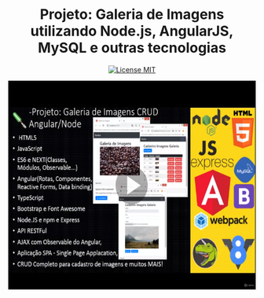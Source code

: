 <h1 align="center">
  Projeto: Galeria de Imagens utilizando Node.js, AngularJS, MySQL e outras tecnologias
</h1>

<p align="center">
  <a href="https://opensource.org/licenses/MIT">
    <img src="https://img.shields.io/badge/License-MIT-blue.svg" alt="License MIT">
  </a>
</p>

[//]: # (Add your gifs/images here:)
<div align="center">
  <img src="https://raw.githubusercontent.com/nathan-oliveira/Projeto_Galeria_Node_AngularJS_MySQL/master/angular.PNG" alt="demo" height="425">
</div>